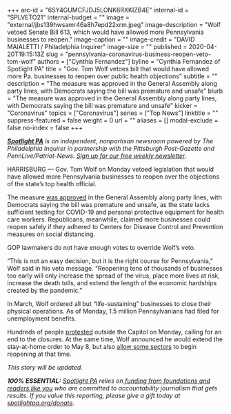 +++
arc-id = "6SY4GUMCFJDJ5LONK6RXKIZB4E"
internal-id = "SPLVETO21"
internal-budget = ""
image = "external/jbs139hwsamr46a8h7epd22xrm.jpeg"
image-description = "Wolf vetoed Senate Bill 613, which would have allowed more Pennsylvania businesses to reopen."
image-caption = ""
image-credit = "DAVID MAIALETTI / Philadelphia Inquirer"
image-size = ""
published = 2020-04-20T19:15:13Z
slug = "pennsylvania-coronavirus-business-reopen-veto-tom-wolf"
authors = ["Cynthia Fernandez"]
byline = "Cynthia Fernandez of Spotlight PA"
title = "Gov. Tom Wolf vetoes bill that would have allowed more Pa. businesses to reopen over public health objections"
subtitle = ""
description = "The measure was approved in the General Assembly along party lines, with Democrats saying the bill was premature and unsafe"
blurb = "The measure was approved in the General Assembly along party lines, with Democrats saying the bill was premature and unsafe"
kicker = "Coronavirus"
topics = ["Coronavirus"]
series = ["Top News"]
linktitle = ""
suppress-featured = false
weight = 0
url = ""
aliases = []
modal-exclude = false
no-index = false
+++

<a href="https://www.spotlightpa.org/"><i><b>Spotlight PA</b></i></a><i> is an independent, nonpartisan newsroom powered by The Philadelphia Inquirer in partnership with the Pittsburgh Post-Gazette and PennLive/Patriot-News. </i><a href="https://www.spotlightpa.org/newsletters"><i>Sign up for our free weekly newsletter</i></a><i>.</i>

HARRISBURG — Gov. Tom Wolf on Monday vetoed legislation that would have allowed more Pennsylvania businesses to reopen over the objections of the state’s top health official.

The measure <a href="https://www.spotlightpa.org/news/2020/04/pennsylvania-coronavirus-legislature-senate-vote-reopen-business/">was approved</a> in the General Assembly along party lines, with Democrats saying the bill was premature and unsafe, as the state lacks sufficient testing for COVID-19 and personal protective equipment for health care workers. Republicans, meanwhile, claimed more businesses could reopen safely if they adhered to Centers for Disease Control and Prevention measures on social distancing.

GOP lawmakers do not have enough votes to override Wolf’s veto.

“This is not an easy decision, but it is the right course for Pennsylvania,” Wolf said in his veto message. “Reopening tens of thousands of businesses too early will only increase the spread of the virus, place more lives at risk, increase the death tolls, and extend the length of the economic hardships created by the pandemic.”

<script src="https://www.spotlightpa.org/embed.js" async></script><div data-spl-embed-version="1" data-spl-src="https://www.spotlightpa.org/embeds/donate/"></div>


In March, Wolf ordered all but “life-sustaining” businesses to close their physical operations. As of Monday, 1.5 million Pennsylvanians had filed for unemployment benefits.

Hundreds of people <a href="https://www.spotlightpa.org/news/2020/04/pennsylvania-anti-shutdown-rally-harrisburg/" target=_blank>protested</a> outside the Capitol on Monday, calling for an end to the closures. At the same time, Wolf announced he would extend the stay-at-home order to May 8, but also <a href="https://www.spotlightpa.org/news/2020/04/pennsylvania-coronavirus-reopen-wine-liquor-construction-car-dealerships/" target=_blank>allow some sectors</a> to begin reopening at that time.

<i>This story will be updated.</i>

<i><b>100% ESSENTIAL:</b></i><i> </i><a href="https://www.spotlightpa.org/"><i>Spotlight PA</i></a><i> relies on</i><a href="https://www.spotlightpa.org/support"><i> funding from foundations and readers like you</i></a><i> who are committed to accountability journalism that gets results. If you value this reporting, please give a gift today at </i><a href="https://www.spotlightpa.org/donate"><i>spotlightpa.org/donate</i></a><i>.</i>

<script src="https://www.spotlightpa.org/embed.js" async></script><div data-spl-embed-version="1" data-spl-src="https://www.spotlightpa.org/embeds/tips/?tip_text=Do%20you%20have%20a%20tip%20about%20%3Cb%3Ehow%20Pa.'s%20government%20is%20responding%20to%20the%20coronavirus%3C%2Fb%3E%3F%20Tell%20us."></div>
